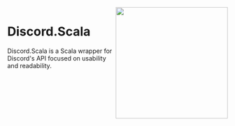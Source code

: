 <img align="right" width="256" height="256" src="https://github.com/DiscordScala/discord.scala/raw/master/assets/DiscordScala.png">

# Discord.Scala

Discord.Scala is a Scala wrapper for Discord's API focused on usability and readability.
